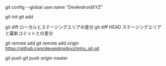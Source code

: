 git config --global user.name "DevAndroidXYZ"

git init
git add

git diff
  ローカルとステージングエリアの差分
git diff HEAD
  ステージングエリアと最新コミットとの差分

git remote add
git remote add origin https://github.com/devandroidxyz/intro_git.git

git push
  git push origin master